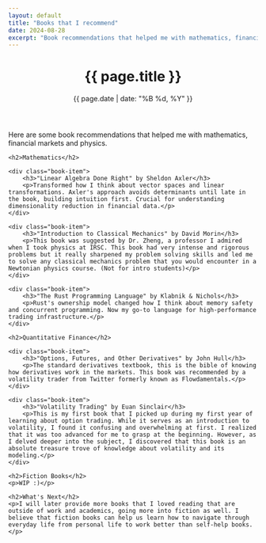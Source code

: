 ```yaml
---
layout: default
title: "Books that I recommend"
date: 2024-08-28
excerpt: "Book recommendations that helped me with mathematics, financial markets and physics."
---
```


<header class="page-header">
    <h1>{{ page.title }}</h1>
    <p class="intro">{{ page.date | date: "%B %d, %Y" }}</p>
</header>

<div class="post-content">
    <p>Here are some book recommendations that helped me with mathematics, financial markets and physics.</p>

    <h2>Mathematics</h2>

    <div class="book-item">
        <h3>"Linear Algebra Done Right" by Sheldon Axler</h3>
        <p>Transformed how I think about vector spaces and linear transformations. Axler's approach avoids determinants until late in the book, building intuition first. Crucial for understanding dimensionality reduction in financial data.</p>
    </div>

    <div class="book-item">
        <h3>"Introduction to Classical Mechanics" by David Morin</h3>
        <p>This book was suggested by Dr. Zheng, a professor I admired when I took physics at IRSC. This book had very intense and rigorous problems but it really sharpened my problem solving skills and led me to solve any classical mechanics problem that you would encounter in a Newtonian physics course. (Not for intro students)</p>
    </div>

    <div class="book-item">
        <h3>"The Rust Programming Language" by Klabnik & Nichols</h3>
        <p>Rust's ownership model changed how I think about memory safety and concurrent programming. Now my go-to language for high-performance trading infrastructure.</p>
    </div>

    <h2>Quantitative Finance</h2>

    <div class="book-item">
        <h3>"Options, Futures, and Other Derivatives" by John Hull</h3>
        <p>The standard derivatives textbook, this is the bible of knowing how derivatives work in the markets. This book was recommended by a volatility trader from Twitter formerly known as Flowdamentals.</p>
    </div>

    <div class="book-item">
        <h3>"Volatility Trading" by Euan Sinclair</h3>
        <p>This is my first book that I picked up during my first year of learning about option trading. While it serves as an introduction to volatility, I found it confusing and overwhelming at first. I realized that it was too advanced for me to grasp at the beginning. However, as I delved deeper into the subject, I discovered that this book is an absolute treasure trove of knowledge about volatility and its modeling.</p>
    </div>

    <h2>Fiction Books</h2>
    <p>WIP :)</p>

    <h2>What's Next</h2>
    <p>I will later provide more books that I loved reading that are outside of work and academics, going more into fiction as well. I believe that fiction books can help us learn how to navigate through everyday life from personal life to work better than self-help books.</p>
</div>
